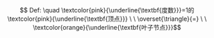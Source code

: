 $$ Def: \quad \textcolor{pink}{\underline{\textbf{度数}}}=1的\textcolor{pink}{\underline{\textbf{顶点}}} \ \  \overset{\triangle}{=} \ \ \textcolor{orange}{\underline{\textbf{叶子节点}}}$$
